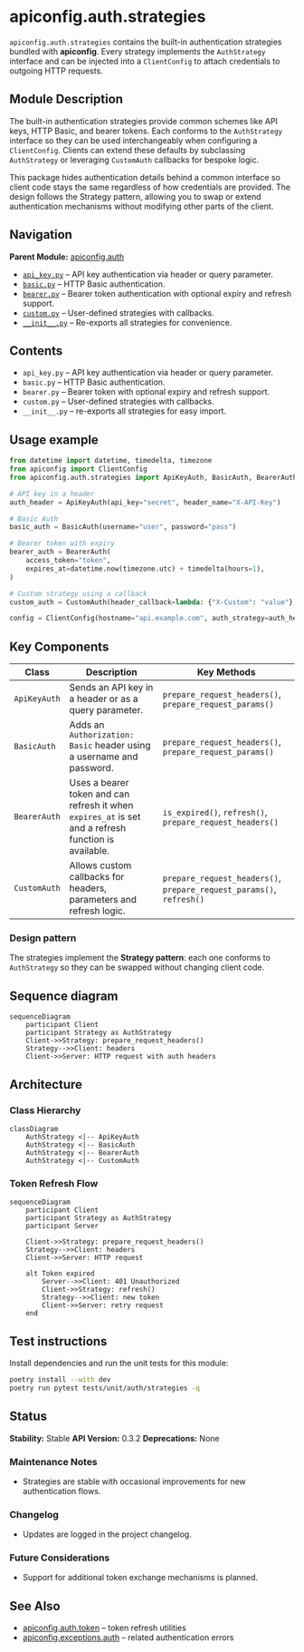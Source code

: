 # apiconfig.auth.strategies

`apiconfig.auth.strategies` contains the built-in authentication strategies bundled with **apiconfig**. Every strategy implements the `AuthStrategy` interface and can be injected into a `ClientConfig` to attach credentials to outgoing HTTP requests.

## Module Description
The built-in authentication strategies provide common schemes like API keys, HTTP Basic, and bearer tokens. Each conforms to the `AuthStrategy` interface so they can be used interchangeably when configuring a `ClientConfig`. Clients can extend these defaults by subclassing `AuthStrategy` or leveraging `CustomAuth` callbacks for bespoke logic.

This package hides authentication details behind a common interface so client code stays the same regardless of how credentials are provided. The design follows the Strategy pattern, allowing you to swap or extend authentication mechanisms without modifying other parts of the client.

## Navigation
**Parent Module:** [apiconfig.auth](../README.md)

- [`api_key.py`](./api_key.py) – API key authentication via header or query parameter.
- [`basic.py`](./basic.py) – HTTP Basic authentication.
- [`bearer.py`](./bearer.py) – Bearer token authentication with optional expiry and refresh support.
- [`custom.py`](./custom.py) – User-defined strategies with callbacks.
- [`__init__.py`](./__init__.py) – Re-exports all strategies for convenience.

## Contents
- `api_key.py` – API key authentication via header or query parameter.
- `basic.py` – HTTP Basic authentication.
- `bearer.py` – Bearer token with optional expiry and refresh support.
- `custom.py` – User-defined strategies with callbacks.
- `__init__.py` – re-exports all strategies for easy import.

## Usage example
```python
from datetime import datetime, timedelta, timezone
from apiconfig import ClientConfig
from apiconfig.auth.strategies import ApiKeyAuth, BasicAuth, BearerAuth, CustomAuth

# API key in a header
auth_header = ApiKeyAuth(api_key="secret", header_name="X-API-Key")

# Basic Auth
basic_auth = BasicAuth(username="user", password="pass")

# Bearer token with expiry
bearer_auth = BearerAuth(
    access_token="token",
    expires_at=datetime.now(timezone.utc) + timedelta(hours=1),
)

# Custom strategy using a callback
custom_auth = CustomAuth(header_callback=lambda: {"X-Custom": "value"})

config = ClientConfig(hostname="api.example.com", auth_strategy=auth_header)
```

## Key Components
| Class | Description | Key Methods |
| ------ | ----------- | ----------- |
| `ApiKeyAuth` | Sends an API key in a header or as a query parameter. | `prepare_request_headers()`, `prepare_request_params()` |
| `BasicAuth` | Adds an `Authorization: Basic` header using a username and password. | `prepare_request_headers()`, `prepare_request_params()` |
| `BearerAuth` | Uses a bearer token and can refresh it when `expires_at` is set and a refresh function is available. | `is_expired()`, `refresh()`, `prepare_request_headers()` |
| `CustomAuth` | Allows custom callbacks for headers, parameters and refresh logic. | `prepare_request_headers()`, `prepare_request_params()`, `refresh()` |

### Design pattern
The strategies implement the **Strategy pattern**: each one conforms to `AuthStrategy` so they can be swapped without changing client code.

## Sequence diagram
```mermaid
sequenceDiagram
    participant Client
    participant Strategy as AuthStrategy
    Client->>Strategy: prepare_request_headers()
    Strategy-->>Client: headers
    Client->>Server: HTTP request with auth headers
```

## Architecture

### Class Hierarchy
```mermaid
classDiagram
    AuthStrategy <|-- ApiKeyAuth
    AuthStrategy <|-- BasicAuth
    AuthStrategy <|-- BearerAuth
    AuthStrategy <|-- CustomAuth
```

### Token Refresh Flow
```mermaid
sequenceDiagram
    participant Client
    participant Strategy as AuthStrategy
    participant Server

    Client->>Strategy: prepare_request_headers()
    Strategy-->>Client: headers
    Client->>Server: HTTP request

    alt Token expired
        Server-->>Client: 401 Unauthorized
        Client->>Strategy: refresh()
        Strategy-->>Client: new token
        Client->>Server: retry request
    end
```

## Test instructions
Install dependencies and run the unit tests for this module:
```bash
poetry install --with dev
poetry run pytest tests/unit/auth/strategies -q
```

## Status

**Stability:** Stable
**API Version:** 0.3.2
**Deprecations:** None

### Maintenance Notes
- Strategies are stable with occasional improvements for new authentication flows.

### Changelog
- Updates are logged in the project changelog.

### Future Considerations
- Support for additional token exchange mechanisms is planned.

## See Also
- [apiconfig.auth.token](../token/README.md) – token refresh utilities
- [apiconfig.exceptions.auth](../../exceptions/auth/README.md) – related authentication errors
